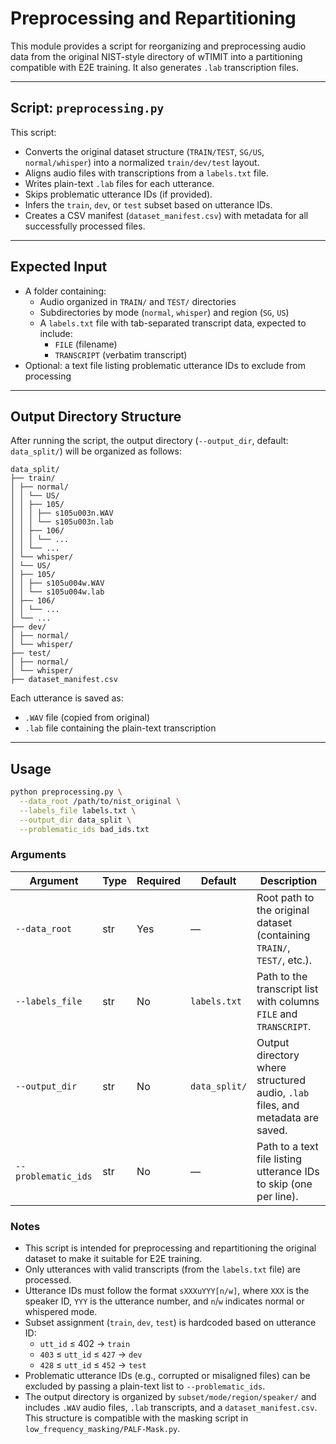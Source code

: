 # Preprocessing and Repartitioning

This module provides a script for reorganizing and preprocessing audio data from the original NIST-style directory of wTIMIT into a partitioning compatible with E2E training. It also generates `.lab` transcription files.

---

## Script: `preprocessing.py`

This script:

- Converts the original dataset structure (`TRAIN/TEST`, `SG/US`, `normal/whisper`) into a normalized `train/dev/test` layout.
- Aligns audio files with transcriptions from a `labels.txt` file.
- Writes plain-text `.lab` files for each utterance.
- Skips problematic utterance IDs (if provided).
- Infers the `train`, `dev`, or `test` subset based on utterance IDs.
- Creates a CSV manifest (`dataset_manifest.csv`) with metadata for all successfully processed files.

---

## Expected Input

- A folder containing:
  - Audio organized in `TRAIN/` and `TEST/` directories
  - Subdirectories by mode (`normal`, `whisper`) and region (`SG`, `US`)
  - A `labels.txt` file with tab-separated transcript data, expected to include:
    - `FILE` (filename)
    - `TRANSCRIPT` (verbatim transcript)
- Optional: a text file listing problematic utterance IDs to exclude from processing

---

## Output Directory Structure

After running the script, the output directory (`--output_dir`, default: `data_split/`) will be organized as follows:

```
data_split/
├── train/
│ ├── normal/
│ │ └── US/
│ │ ├── 105/
│ │ │ ├── s105u003n.WAV
│ │ │ └── s105u003n.lab
│ │ ├── 106/
│ │ │ └── ...
│ │ └── ...
│ └── whisper/
│ └── US/
│ ├── 105/
│ │ ├── s105u004w.WAV
│ │ └── s105u004w.lab
│ ├── 106/
│ │ └── ...
│ └── ...
├── dev/
│ ├── normal/
│ └── whisper/
├── test/
│ ├── normal/
│ └── whisper/
├── dataset_manifest.csv
```
Each utterance is saved as:
- `.WAV` file (copied from original)
- `.lab` file containing the plain-text transcription

---

## Usage

```bash
python preprocessing.py \
  --data_root /path/to/nist_original \
  --labels_file labels.txt \
  --output_dir data_split \
  --problematic_ids bad_ids.txt
```

### Arguments

| Argument             | Type   | Required | Default       | Description                                                                 |
|----------------------|--------|----------|----------------|-----------------------------------------------------------------------------|
| `--data_root`        | str    | Yes      | —              | Root path to the original dataset (containing `TRAIN/`, `TEST/`, etc.).     |
| `--labels_file`      | str    | No       | `labels.txt`   | Path to the transcript list with columns `FILE` and `TRANSCRIPT`.           |
| `--output_dir`       | str    | No       | `data_split/`  | Output directory where structured audio, `.lab` files, and metadata are saved. |
| `--problematic_ids`  | str    | No       | —              | Path to a text file listing utterance IDs to skip (one per line).           |

### Notes

- This script is intended for preprocessing and repartitioning the original dataset to make it suitable for E2E training.
- Only utterances with valid transcripts (from the `labels.txt` file) are processed.
- Utterance IDs must follow the format `sXXXuYYY[n/w]`, where `XXX` is the speaker ID, `YYY` is the utterance number, and `n`/`w` indicates normal or whispered mode.
- Subset assignment (`train`, `dev`, `test`) is hardcoded based on utterance ID:
  - `utt_id` ≤ 402 → `train`
  - `403` ≤ `utt_id` ≤ `427` → `dev`
  - `428` ≤ `utt_id` ≤ `452` → `test`
- Problematic utterance IDs (e.g., corrupted or misaligned files) can be excluded by passing a plain-text list to `--problematic_ids`.
- The output directory is organized by `subset/mode/region/speaker/` and includes `.WAV` audio files, `.lab` transcripts, and a `dataset_manifest.csv`. This structure is compatible with the masking script in `low_frequency_masking/PALF-Mask.py`.


